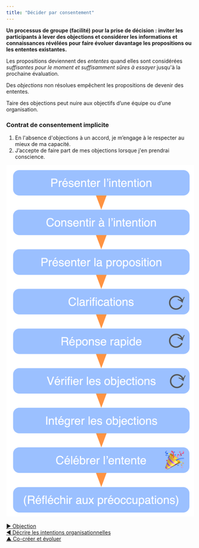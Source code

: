 ```yaml
---
title: "Décider par consentement"
---
```



**Un processus de groupe (facilité) pour la prise de décision : inviter les participants à lever des objections et considérer les informations et connaissances révélées pour faire évoluer davantage les propositions ou les ententes existantes.**

Les propositions deviennent des <dfn data-info="Entente: Une ligne directrice, un processus ou protocole établi de le but de guider le flux de valeur.">ententes</dfn> quand elles sont considérées *suffisantes pour le moment et suffisamment sûres à essayer* jusqu'à la prochaine évaluation.

Des <dfn data-info="Objection: Un argument démontrant (ou révélant) comment une entente ou une activité (proposée) peut entraîner des conséquences imprévues, ou qu&apos;il y a des moyens intéressants d&apos;améliorer cette entente.">objections</dfn> non résolues empêchent les propositions de devenir des ententes.

Taire des objections peut nuire aux objectifs d’une équipe ou d’une organisation.

### Contrat de consentement implicite

1. En l'absence d'objections à un accord, je m’engage à le respecter au mieux de ma capacité.
2. J’accepte de faire part de mes objections lorsque j'en prendrai conscience.

![Décider par consentement](img/agreements/consent-decision-making.png)

[&#9654; Objection](objection.html)<br/>[&#9664; Décrire les intentions organisationnelles](describe-organizational-drivers.html)<br/>[&#9650; Co-créer et évoluer](co-creation-and-evolution.html)

